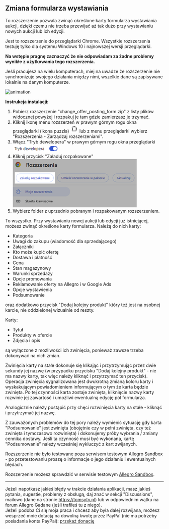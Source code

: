 ## Zmiana formularza wystawiania
To rozszerzenie pozwala zwinąć określone karty formularza wystawiania aukcji, dzięki czemu nie trzeba przewijać aż tak dużo przy wystawianiu nowych aukcji lub ich edycji.

Jest to rozszerzenie do przeglądarki Chrome. Wszystkie rozszerzenia testuję tylko dla systemu Windows 10 i najnowszej wersji przeglądarki.

**Na wstępie pragnę zaznaczyć że nie odpowiadam za żadne problemy wynikłe z użytkowania tego rozszerzenia.**

Jeśli pracujesz na wielu komputerach, miej na uwadze że rozszerzenie nie synchronizuje swojego działania między nimi, wszelkie dane są zapisywane lokalnie na danym komputerze.

![animation](assets/change_offer_posting_form.gif)

**Instrukcja instalacji:**
1. Pobierz rozszerzenie "change_offer_posting_form.zip" z listy plików widocznej powyżej i rozpakuj je tam gdzie zamierzasz je trzymać.
2. Kliknij ikonę menu rozszerzeń w prawym górnym rogu okna przeglądarki (ikona puzzla) ![Alt text](assets/chrome_extensions_menu_icon.png) lub z menu przeglądarki wybierz "Rozszerzenia - Zarządzaj rozszerzeniami".
3. Włącz "Tryb dewelopera" w prawym górnym rogu okna przeglądarki ![Alt text](assets/chrome_enabled_developer_mode.png)
4. Kliknij przycisk "Załaduj rozpakowane"  
![Alt text](assets/chrome_extensions_load_unpacked_button.png)
5. Wybierz folder z uprzednio pobranym i rozpakowanym rozszerzeniem.


To wszystko. Przy wystawianiu nowej aukcji lub edycji już istniejącej, możesz zwinąć określone karty formularza. Należą do nich karty:
- Kategoria
- Uwagi do zakupu (wiadomość dla sprzedającego)
- Załączniki
- Kto może kupić ofertę
- Dostawa i płatność
- Cena
- Stan magazynowy
- Warunki sprzedaży
- Opcje promowania
- Reklamowanie oferty na Allegro i w Google Ads
- Opcje wystawienia
- Podsumowanie

oraz dodatkowo przycisk "Dodaj kolejny produkt" który też jest na osobnej karcie, nie oddzielonej wizualnie od reszty.

Karty:
- Tytuł
- Produkty w ofercie
- Zdjęcia i opis

są wyłączone z możliwości ich zwinięcia, ponieważ zawsze trzeba dokonywać na nich zmian.

Zwinięcia karty na stałe dokonuje się klikając i przytrzymując przez dwie sekundy jej nazwę (w przypadku przycisku "Dodaj kolejny produkt" - nie ma nazwy karty, tak więc należy kliknąć i przytrzymać ten przycisk). Operacja zwinięcia sygnalizowana jest dwukrotną zmianą koloru karty i wyskakującym powiadomieniem informującym o tym że karta będzie zwinięta. Po tej czynności karta zostaje zwinięta, kliknięcie nazwy karty rozwinie jej zawartość i umożliwi ewentualną edycję pól formularza.

Analogicznie należy postąpić przy chęci rozwinięcia karty na stałe - kliknąć i przytrzymać jej nazwę.

Z zauważonych problemów do tej pory należy wymienić sytuację gdy karta "Podsumowanie" jest zwinięta (obojętnie czy w pełni zwinięta, czy też zwinięta i tymczasowo rozwinięta) i dokonujemy próby wybrania / zmiany cennika dostawy. Jeśli ta czynność musi być wykonana, kartę "Podsumowanie" należy wcześniej wykluczyć z kart zwijanych.

Rozszerzenie nie było testowane poza serwisem testowym Allegro Sandbox - po przetestowaniu proszę o informacje o jego działaniu i ewentualnych błędach. 

Rozszerzenie możesz sprawdzić w serwisie testowym [Allegro Sandbox](https://developer.allegro.pl/tutorials/informacje-podstawowe-b21569boAI1#srodowisko-testowe).  

***
Jeżeli napotkasz jakieś błędy w trakcie działania aplikacji, masz jakieś pytania, sugestie, problemy z obsługą, daj znać w sekcji "Discussions", mailowo (dane na stronie https://tomsyty.pl) lub w odpowiednim wątku na forum Allegro Gadane (jeśli trafiłeś tu z niego).  
Jeżeli podoba Ci się moja praca i chcesz aby była dalej rozwijana, możesz wesprzeć mnie dotacją na dowolną kwotę przez PayPal (nie ma potrzeby posiadania konta PayPal): [przekaż donację](https://www.paypal.com/donate/?hosted_button_id=GVU3UC2ZY85SN&locale.x=pl_PL)
